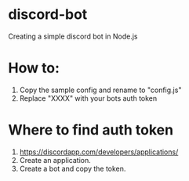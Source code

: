 # discord-bot
Creating a simple discord bot in Node.js

# How to:
1. Copy the sample config and rename to "config.js"
2. Replace "XXXX" with your bots auth token

# Where to find auth token
1. https://discordapp.com/developers/applications/
2. Create an application.
3. Create a bot and copy the token.
